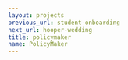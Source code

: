 ```yaml
---
layout: projects
previous_url: student-onboarding
next_url: hooper-wedding
title: policymaker
name: PolicyMaker
---
```

